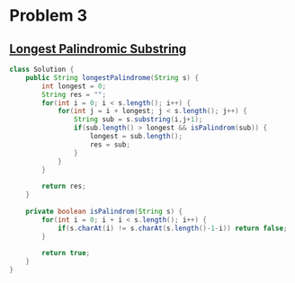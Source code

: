 # Problem 3

## [Longest Palindromic Substring](https://leetcode.com/problems/longest-palindromic-substring/description/)
```java
class Solution {
    public String longestPalindrome(String s) {
        int longest = 0;
        String res = "";
        for(int i = 0; i < s.length(); i++) {
            for(int j = i + longest; j < s.length(); j++) {
                String sub = s.substring(i,j+1);
                if(sub.length() > longest && isPalindrom(sub)) {
                    longest = sub.length();
                    res = sub;
                }
            }
        }
        
        return res;
    }
    
    private boolean isPalindrom(String s) {
        for(int i = 0; i + i < s.length(); i++) {
            if(s.charAt(i) != s.charAt(s.length()-1-i)) return false;
        }
        
        return true;
    }
}
```
